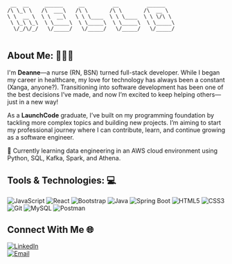 ```
 __  __     ______     __         __         ______    
/\ \_\ \   /\  ___\   /\ \       /\ \       /\  __ \   
\ \  __ \  \ \  __\   \ \ \____  \ \ \____  \ \ \/\ \  
 \ \_\ \_\  \ \_____\  \ \_____\  \ \_____\  \ \_____\ 
  \/_/\/_/   \/_____/   \/_____/   \/_____/   \/_____/ 
                                                       
```
## About Me: 👩🏻‍💻
I'm **Deanne**—a nurse (RN, BSN) turned full-stack developer.
While I began my career in healthcare, my love for technology has always been a constant (Xanga, anyone?). Transitioning into software development has been one of the best decisions I’ve made, and now I’m excited to keep helping others—just in a new way!

As a **LaunchCode** graduate, I’ve built on my programming foundation by tackling more complex topics and building new projects. I’m aiming to start my professional journey where I can contribute, learn, and continue growing as a software engineer.

📍 Currently learning data engineering in an AWS cloud environment using Python, SQL, Kafka, Spark, and Athena.

## Tools & Technologies: 💻

![JavaScript](https://img.shields.io/badge/JavaScript-F7DF1E?style=for-the-badge&logo=javascript&logoColor=black)
![React](https://img.shields.io/badge/React-61DAFB?style=for-the-badge&logo=react&logoColor=black)
![Bootstrap](https://img.shields.io/badge/Bootstrap-7952B3?style=for-the-badge&logo=bootstrap&logoColor=white)
![Java](https://img.shields.io/badge/Java-007396?style=for-the-badge&logo=java&logoColor=white)
![Spring Boot](https://img.shields.io/badge/Spring%20Boot-6DB33F?style=for-the-badge&logo=spring-boot&logoColor=white)
![HTML5](https://img.shields.io/badge/HTML5-E34F26?style=for-the-badge&logo=html5&logoColor=white)
![CSS3](https://img.shields.io/badge/CSS3-1572B6?style=for-the-badge&logo=css3&logoColor=white)
![Git](https://img.shields.io/badge/Git-F05032?style=for-the-badge&logo=git&logoColor=white)
![MySQL](https://img.shields.io/badge/MySQL-4479A1?style=for-the-badge&logo=mysql&logoColor=white)
![Postman](https://img.shields.io/badge/Postman-FF6C37?style=for-the-badge&logo=postman&logoColor=white)

## Connect With Me 🌐  
[![LinkedIn](https://img.shields.io/badge/LinkedIn-blue?style=for-the-badge&logo=linkedin&logoColor=white)](https://www.linkedin.com/in/deannechae/)  
[![Email](https://img.shields.io/badge/Email-gray?style=for-the-badge&logo=gmail&logoColor=red)](mailto:deannechae@gmail.com)

<!---
skyoon26/skyoon26 is a ✨ special ✨ repository because its `README.md` (this file) appears on your GitHub profile.
You can click the Preview link to take a look at your changes.
--->
